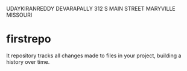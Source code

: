 UDAYKIRANREDDY DEVARAPALLY
312 S MAIN STREET MARYVILLE MISSOURI
# firstrepo
It repository tracks all changes made to files in your project, building a history over time.
